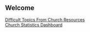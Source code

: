 ## Welcome

[Difficult Topics From Church Resources](https://ldsstatistics.github.io/topics/)<br>
[Church Statistics Dashboard](https://share.streamlit.io/ldsstatistics/lds-statistics-dashboard/main/app.py)<br>
